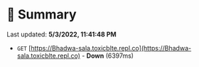 # 📖 Summary
Last updated: **5/3/2022, 11:41:48 PM**

- `GET` [https://Bhadwa-sala.toxicblte.repl.co](https://Bhadwa-sala.toxicblte.repl.co) - **Down** (6397ms)
